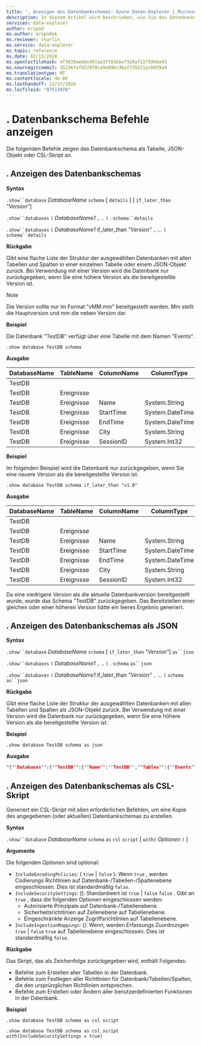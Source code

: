 ```yaml
---
title: '. Anzeigen des Datenbankschemas: Azure Daten-Explorer | Microsoft-Dokumentation'
description: In diesem Artikel wird beschrieben, wie Sie das Datenbankschema in Azure Daten-Explorer.
services: data-explorer
author: orspod
ms.author: orspodek
ms.reviewer: rkarlin
ms.service: data-explorer
ms.topic: reference
ms.date: 02/13/2020
ms.openlocfilehash: 4f3639aeb6e401aa37703bbef929af2275960a91
ms.sourcegitcommit: 35236fefb52978ce9a09bc36affd5321acb039a4
ms.translationtype: MT
ms.contentlocale: de-DE
ms.lasthandoff: 12/15/2020
ms.locfileid: "97513978"
---
```

# <a name="show-database-schema-commands"></a>. Datenbankschema Befehle anzeigen

Die folgenden Befehle zeigen das Datenbankschema als Tabelle, JSON-Objekt oder CSL-Skript an.

## <a name="show-databases-schema"></a>. Anzeigen des Datenbankschemas

**Syntax**

`.show``database` *DatabaseName* `schema` [ `details` ] [ `if_later_than` *"Version"*] 

`.show``databases` `(` *DatabaseName1* `,` .. `)` . `schema``details` 
 
`.show``databases` `(` *DatabaseName1* if_later_than *"Version"* `,` ... `)` `schema``details`

**Rückgabe**

Gibt eine flache Liste der Struktur der ausgewählten Datenbanken mit allen Tabellen und Spalten in einer einzelnen Tabelle oder einem JSON-Objekt zurück.
Bei Verwendung mit einer Version wird die Datenbank nur zurückgegeben, wenn Sie eine höhere Version als die bereitgestellte Version ist.

> [!NOTE]
> Die Version sollte nur im Format "vMM.mm" bereitgestellt werden. Mm stellt die Hauptversion und mm die neben Version dar.

**Beispiel** 
 
Die Datenbank "TestDB" verfügt über eine Tabelle mit dem Namen "Events".

```kusto
.show database TestDB schema 
```

**Ausgabe**

|DatabaseName|TableName|ColumnName|ColumnType|Isdefaulbar|Isdefaultcolumn|Prettyname|Version
|---|---|---|---|---|---|---|--- 
|TestDB||||False|False||v. 1.1       
|TestDB|Ereignisse|||Richtig|Falsch||       
|TestDB|Ereignisse| Name|System.String|Richtig|Falsch||     
|TestDB|Ereignisse| StartTime|  System.DateTime|Richtig|Falsch||    
|TestDB|Ereignisse| EndTime|    System.DateTime|Richtig|Falsch||        
|TestDB|Ereignisse| City|   System.String|Richtig| Falsch||     
|TestDB|Ereignisse| SessionID|  System.Int32|True|  True|| 

**Beispiel** 

Im folgenden Beispiel wird die Datenbank nur zurückgegeben, wenn Sie eine neuere Version als die bereitgestellte Version ist.
 
```kusto
.show database TestDB schema if_later_than "v1.0" 
```

**Ausgabe**

|DatabaseName|TableName|ColumnName|ColumnType|Isdefaulbar|Isdefaultcolumn|Prettyname|Version
|---|---|---|---|---|---|---|--- 
|TestDB||||False|False||v. 1.1       
|TestDB|Ereignisse|||Richtig|Falsch||       
|TestDB|Ereignisse| Name|System.String|Richtig|Falsch||     
|TestDB|Ereignisse| StartTime|  System.DateTime|Richtig|Falsch||    
|TestDB|Ereignisse| EndTime|    System.DateTime|Richtig|Falsch||        
|TestDB|Ereignisse| City|   System.String|Richtig| Falsch||     
|TestDB|Ereignisse| SessionID|  System.Int32|True|  True||  

Da eine niedrigere Version als die aktuelle Datenbankversion bereitgestellt wurde, wurde das Schema "TestDB" zurückgegeben. Das Bereitstellen einer gleichen oder einer höheren Version hätte ein leeres Ergebnis generiert.

## <a name="show-database-schema-as-json"></a>. Anzeigen des Datenbankschemas als JSON

**Syntax**

`.show``database` *DatabaseName* `schema` [ `if_later_than` *"Version"*] `as``json`
 
`.show``databases` `(` *DatabaseName1* `,` .. `)` . `schema` `as``json`
 
`.show``databases` `(` *DatabaseName1* if_later_than *"Version"* `,` ... `)` `schema` `as``json`

**Rückgabe**

Gibt eine flache Liste der Struktur der ausgewählten Datenbanken mit allen Tabellen und Spalten als JSON-Objekt zurück.
Bei Verwendung mit einer Version wird die Datenbank nur zurückgegeben, wenn Sie eine höhere Version als die bereitgestellte Version ist.

**Beispiel** 
 
```kusto
.show database TestDB schema as json
```

**Ausgabe**

```json
"{""Databases"":{""TestDB"":{""Name"":""TestDB"",""Tables"":{""Events"":{""Name"":""Events"",""DefaultColumn"":null,""OrderedColumns"":[{""Name"":""Name"",""Type"":""System.String""},{""Name"":""StartTime"",""Type"":""System.DateTime""},{""Name"":""EndTime"",""Type"":""System.DateTime""},{""Name"":""City"",""Type"":""System.String""},{""Name"":""SessionId"",""Type"":""System.Int32""}]}},""PrettyName"":null,""MajorVersion"":1,""MinorVersion"":1,""Functions"":{}}}}"
```

## <a name="show-database-schema-as-csl-script"></a>. Anzeigen des Datenbankschemas als CSL-Skript

Generiert ein CSL-Skript mit allen erforderlichen Befehlen, um eine Kopie des angegebenen (oder aktuellen) Datenbankschemas zu erstellen.

**Syntax**

`.show``database` *DatabaseName* `schema` `as` `csl` `script` [ `with(` *Optionen* `)` ]

**Argumente**

Die folgenden *Optionen* sind optional:

* `IncludeEncodingPolicies`: ( `true`  |  `false` ): Wenn `true` , werden Codierungs Richtlinien auf Datenbank-/Tabellen-/Spaltenebene eingeschlossen. Dies ist standardmäßig `false`. 
* `IncludeSecuritySettings`: (): Standardwert ist `true`  |  `false` `false` . Gibt an `true` , dass die folgenden Optionen eingeschlossen werden:
  * Autorisierte Prinzipale auf Datenbank-/Tabellenebene.
  * Sicherheitsrichtlinien auf Zeilenebene auf Tabellenebene.
  * Eingeschränkte Anzeige Zugriffsrichtlinien auf Tabellenebene.
* `IncludeIngestionMappings`: (): Wenn, werden Erfassungs Zuordnungen `true`  |  `false` `true` auf Tabellenebene eingeschlossen. Dies ist standardmäßig `false`. 

**Rückgabe**

Das Skript, das als Zeichenfolge zurückgegeben wird, enthält Folgendes:

* Befehle zum Erstellen aller Tabellen in der Datenbank.
* Befehle zum Festlegen aller Richtlinien für Datenbank/Tabellen/Spalten, die den ursprünglichen Richtlinien entsprechen.
* Befehle zum Erstellen oder Ändern aller benutzerdefinierten Funktionen in der Datenbank.

**Beispiel** 
 
```kusto
.show database TestDB schema as csl script

.show database TestDB schema as csl script with(IncludeSecuritySettings = true)
```

